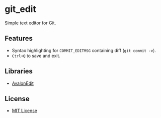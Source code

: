 # git_edit
Simple text editor for Git.

## Features
- Syntax highlighting for `COMMIT_EDITMSG` containing diff (``git commit -v``).
- ``Ctrl+Q`` to save and exit.

## Libraries
- [AvalonEdit](https://github.com/icsharpcode/AvalonEdit)

## License
- [MIT License](LICENSE.md)

